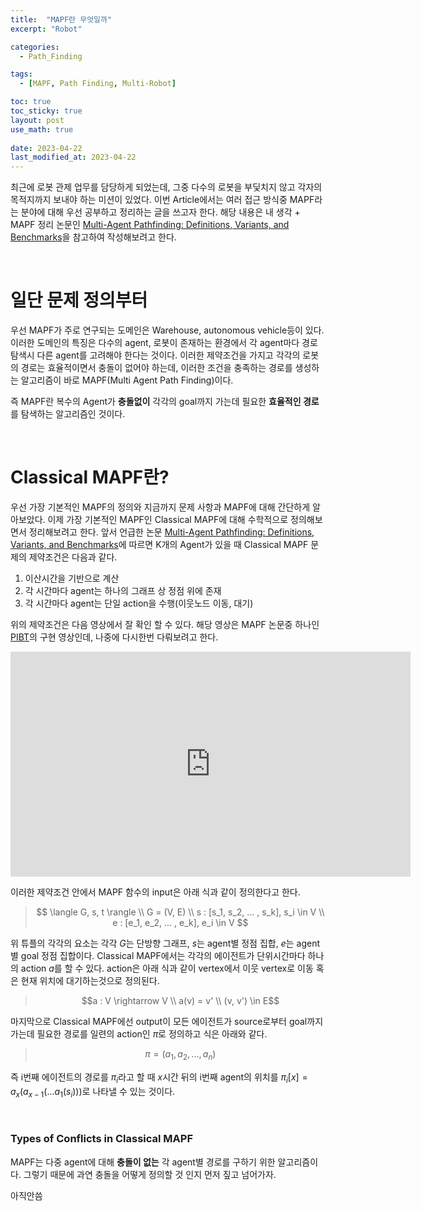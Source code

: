 ```yaml
---
title:  "MAPF란 무엇일까"
excerpt: "Robot"

categories:
  - Path_Finding

tags:
  - [MAPF, Path Finding, Multi-Robot]

toc: true
toc_sticky: true
layout: post
use_math: true
 
date: 2023-04-22
last_modified_at: 2023-04-22
---
```


최근에 로봇 관제 업무를 담당하게 되었는데, 그중 다수의 로봇을 부딫치지 않고 각자의 목적지까지 보내야 하는 미션이 있었다. 이번 Article에서는 여러 접근 방식중 MAPF라는 분야에 대해 우선 공부하고 정리하는 글을 쓰고자 한다. 해당 내용은 내 생각 + MAPF 정리 논문인 [Multi-Agent Pathfinding: Definitions, Variants, and Benchmarks](https://arxiv.org/abs/1906.08291)을 참고하여 작성해보려고 한다.


<br>

# 일단 문제 정의부터

우선 MAPF가 주로 연구되는 도메인은 Warehouse, autonomous vehicle등이 있다. 이러한 도메인의 특징은 다수의 agent, 로봇이 존재하는 환경에서 각 agent마다 경로탐색시 다른 agent를 고려해야 한다는 것이다. 이러한 제약조건을 가지고 각각의 로봇의 경로는 효율적이면서 충돌이 없어야 하는데, 이러한 조건을 충족하는 경로를 생성하는 알고리즘이 바로 MAPF(Multi Agent Path Finding)이다.

즉 MAPF란 복수의 Agent가 **충돌없이** 각각의 goal까지 가는데 필요한 **효율적인 경로**를 탐색하는 알고리즘인 것이다.


<br>

# Classical MAPF란?

우선 가장 기본적인 MAPF의 정의와 
지금까지 문제 사항과 MAPF에 대해 간단하게 알아보았다. 이제 가장 기본적인 MAPF인 Classical MAPF에 대해 수학적으로 정의해보면서 정리해보려고 한다. 앞서 언급한 논문 [Multi-Agent Pathfinding: Definitions, Variants, and Benchmarks](https://arxiv.org/abs/1906.08291)에 따르면 K개의 Agent가 있을 때 Classical MAPF 문제의 제약조건은 다음과 같다.

1. 이산시간을 기반으로 계산
2. 각 시간마다 agent는 하나의 그래프 상 정점 위에 존재
3. 각 시간마다 agent는 단일 action을 수행(이웃노드 이동, 대기)

위의 제약조건은 다음 영상에서 잘 확인 할 수 있다. 해당 영상은 MAPF 논문중 하나인 [PIBT](https://kei18.github.io/pibt2/)의 구현 영상인데, 나중에 다시한번 다뤄보려고 한다.

<iframe title="vimeo-player" src="https://player.vimeo.com/video/645887407?h=ac1bd95048" width="640" height="360" frameborder="0"    allowfullscreen></iframe>

<br>

이러한 제약조건 안에서 MAPF 함수의 input은 아래 식과 같이 정의한다고 한다.

> $$ \langle G, s, t \rangle \\ G = (V, E) \\ s : [s_1, s_2, ... , s_k], s_i \in V \\ e : [e_1, e_2, ... , e_k], e_i \in V $$

위 튜플의 각각의 요소는 각각 $G$는 단방향 그래프, $s$는 agent별 정점 집합,  $e$는 agent별 goal 정점 집합이다. Classical MAPF에서는 각각의 에이전트가 단위시간마다 하나의 action $a$를 할 수 있다. action은 아래 식과 같이 vertex에서 이웃 vertex로 이동 혹은 현재 위치에 대기하는것으로 정의된다.

> $$a : V \rightarrow V \\ a(v) = v' \\ (v, v') \in E$$

마지막으로 Classical MAPF에선 output이 모든 에이전트가 source로부터 goal까지 가는데 필요한 경로를 일련의 action인 $\pi$로 정의하고 식은 아래와 같다.

>$$\pi = (a_1, a_2, ..., a_n)$$

즉 i번째 에이전트의 경로를 $\pi_i$라고 할 때 $x$시간 뒤의 i번째 agent의 위치를 $\pi_i[x] = a_x(a_{x-1}(...a_1(s_i)))$로 나타낼 수 있는 것이다.

<br>

### **Types of Conflicts in Classical MAPF**

MAPF는 다중 agent에 대해 **충돌이 없는** 각 agent별 경로를 구하기 위한 알고리즘이다. 그렇기 때문에 과연 충돌을 어떻게 정의할 것 인지 먼저 짚고 넘어가자.

아직안씀
